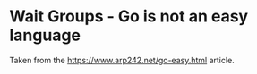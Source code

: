 # Wait Groups - Go is not an easy language

Taken from the <https://www.arp242.net/go-easy.html> article.
